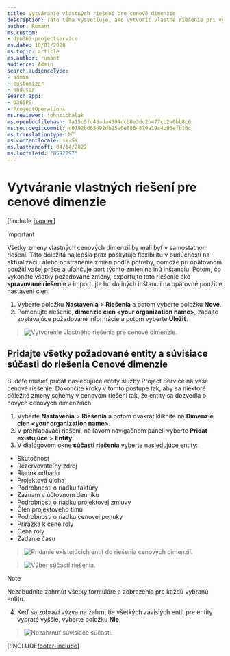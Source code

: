 ```yaml
---
title: Vytváranie vlastných riešení pre cenové dimenzie
description: Táto téma vysvetľuje, ako vytvoriť vlastné riešenie pri vytváraní vlastných cenových dimenzií.
author: Rumant
ms.custom:
- dyn365-projectservice
ms.date: 10/01/2020
ms.topic: article
ms.author: rumant
audience: Admin
search.audienceType:
- admin
- customizer
- enduser
search.app:
- D365PS
- ProjectOperations
ms.reviewer: johnmichalak
ms.openlocfilehash: 7a15c5fc45ada4394dcb8e3dc2b477cb2a0bb8c6
ms.sourcegitcommit: c0792bd65d92db25e0e8864879a19c4b93efb10c
ms.translationtype: MT
ms.contentlocale: sk-SK
ms.lasthandoff: 04/14/2022
ms.locfileid: "8592297"
---
```

# <a name="create-custom-solutions-for-pricing-dimensions"></a>Vytváranie vlastných riešení pre cenové dimenzie

[!include [banner](../includes/psa-now-project-operations.md)]

> [!IMPORTANT]
> Všetky zmeny vlastných cenových dimenzií by mali byť v samostatnom riešení. Táto dôležitá najlepšia prax poskytuje flexibilitu v budúcnosti na aktualizáciu alebo odstránenie zmien podľa potreby, pomôže pri opätovnom použití vašej práce a uľahčuje port týchto zmien na inú inštanciu. Potom, čo vykonáte všetky požadované zmeny, exportujte toto riešenie ako **spravované riešenie** a importujte ho do iných inštancií na opätovné použitie nastavení cien.

1. Vyberte položku **Nastavenia** > **Riešenia** a potom vyberte položku **Nové**. 
2. Pomenujte riešenie, **dimenzie cien \<your organization name>**, zadajte zostávajúce požadované informácie a potom vyberte **Uložiť**.

> ![Vytvorenie vlastného riešenia pre cenové dimenzie.](media/Creation-of-custom-pricing-dimension-solution.PNG)
  
## <a name="add-all-required-entities-and-related-components-to-the-pricing-dimension-solution"></a>Pridajte všetky požadované entity a súvisiace súčasti do riešenia Cenové dimenzie
Budete musieť pridať nasledujúce entity služby Project Service na vaše cenové riešenie. Dokončite kroky v tomto postupe tak, aby sa niektoré dôležité zmeny schémy v cenovom riešení tak, že entity sa dozvedia o nových cenových dimenziách.

1. Vyberte **Nastavenia** > **Riešenia** a potom dvakrát kliknite na **Dimenzie cien \<your organization name>**. 
2. V prehľadávači riešení, na ľavom navigačnom paneli vyberte **Pridať existujúce** > **Entity**.
3. V dialógovom okne **súčasti riešenia** vyberte nasledujúce entity:

- Skutočnosť
- Rezervovateľný zdroj
- Riadok odhadu
- Projektová úloha
- Podrobnosti o riadku faktúry
- Záznam v účtovnom denníku
- Podrobnosti o riadku projektovej zmluvy
- Člen projektového tímu
- Podrobnosti o riadku cenovej ponuky
- Prirážka k cene roly
- Cena roly 
- Zadanie času 

> ![Pridanie existujúcich entít do riešenia cenových dimenzií.](media/Existing-entities-to-PD-solution.png)

> ![Výber súčastí riešenia.](media/Dimension-Components.png)

> [!NOTE]
> Nezabudnite zahrnúť všetky formuláre a zobrazenia pre každú vybranú entitu.

4. Keď sa zobrazí výzva na zahrnutie všetkých závislých entít pre entity vybraté vyššie, vyberte položku **Nie**.

> ![Nezahrnúť súvisiace súčasti.](media/Do-not-include-required.png)




[!INCLUDE[footer-include](../includes/footer-banner.md)]
